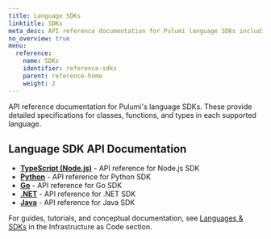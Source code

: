 ```yaml
---
title: Language SDKs
linktitle: SDKs
meta_desc: API reference documentation for Pulumi language SDKs including TypeScript, Python, Go, .NET, and Java.
no_overview: true
menu:
  reference:
    name: SDKs
    identifier: reference-sdks
    parent: reference-home
    weight: 2
---
```


API reference documentation for Pulumi's language SDKs. These provide detailed specifications for classes, functions, and types in each supported language.

## Language SDK API Documentation

- [**TypeScript (Node.js)**](/docs/reference/pkg/nodejs/pulumi/pulumi/) - API reference for Node.js SDK
- [**Python**](/docs/reference/pkg/python/pulumi/) - API reference for Python SDK
- [**Go**](https://pkg.go.dev/github.com/pulumi/pulumi/sdk/v3/go/pulumi) - API reference for Go SDK
- [**.NET**](/docs/reference/pkg/dotnet/Pulumi/Pulumi.html) - API reference for .NET SDK
- [**Java**](/docs/reference/pkg/java/) - API reference for Java SDK

For guides, tutorials, and conceptual documentation, see [Languages & SDKs](/docs/iac/languages-sdks/) in the Infrastructure as Code section.
